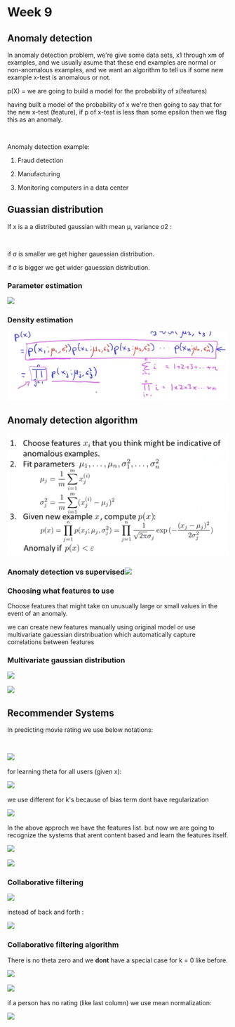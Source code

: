 # Week 9

## Anomaly detection

In anomaly detection problem, we're give some data sets, x1 through xm of examples, and we usually asume that these end examples are normal or non-anomalous examples, and we want an algorithm to tell us if some new example x-test is anomalous or not.

p(X) = we are going to build a model for the probability of x(features) 

having built a model of the probability of x we're then going to say that for the new x-test (feature), if p of x-test is less than some epsilon then  we flag this as an anomaly.

<img src="https://github.com/rojinakashefi/MachineLearning-Course/blob/main/week9/P-TEST.png" title="" alt="" width="241">

Anomaly detection example:

1. Fraud detection

2. Manufacturing

3. Monitoring computers in a data center

## Guassian distribution

If x is a a distributed gaussian with mean µ, variance σ2 :

<img src="https://github.com/rojinakashefi/MachineLearning-Course/blob/main/week9/gauessian2.png" title="" alt="" width="268">

if σ is smaller we get higher gauessian distribution.

if σ is bigger we get wider gauessian distribution.

### Parameter estimation

![](https://github.com/rojinakashefi/MachineLearning-Course/blob/main/week9/mu-variance.png)

### Density estimation

![](https://github.com/rojinakashefi/MachineLearning-Course/blob/main/week9/pictures/p(X).png)

## Anomaly detection algorithm

![](https://github.com/rojinakashefi/MachineLearning-Course/blob/main/week9/pictures/algorithm.png)

### Anomaly detection vs supervised![](https://github.com/rojinakashefi/MachineLearning-Course/blob/main/week9/vs.png)

### Choosing what features to use

Choose features that might take on unusually large or small values in the event of an anomaly.

 we can create new features manually using original model or use multivariate gauessian dirstribuation which automatically capture correlations between features

### Multivariate gaussian distribution

![](https://github.com/rojinakashefi/MachineLearning-Course/blob/main/week9/mgd.png)

![](https://github.com/rojinakashefi/MachineLearning-Course/blob/main/week9/mgd-om.png)

## Recommender Systems

In predicting movie rating we use below notations:

<img src="https://github.com/rojinakashefi/MachineLearning-Course/blob/main/week9/movie-notation.png" title="" alt="" width="185">

![](https://github.com/rojinakashefi/MachineLearning-Course/blob/main/week9/parameter.png)

for learning theta for all users (given x):

![](https://github.com/rojinakashefi/MachineLearning-Course/blob/main/week9/all-users.png)

we use different for k's because of bias term dont have regularization

![](https://github.com/rojinakashefi/MachineLearning-Course/blob/main/week9/gradientd.png)

In the above approch we have the features list. but now we are going to recognize the systems that arent content based and learn the features itself.

![](https://github.com/rojinakashefi/MachineLearning-Course/blob/main/week9/learn-x.png)

![](https://github.com/rojinakashefi/MachineLearning-Course/blob/main/week9/learn-all-x.png)

### Collaborative filtering

![](https://github.com/rojinakashefi/MachineLearning-Course/blob/main/week9/summary.png)

instead of back and forth :

![](https://github.com/rojinakashefi/MachineLearning-Course/blob/main/week9/allllll.png)

### Collaborative filtering algorithm

There is no theta zero and we **dont** have a special case for k = 0 like before.

![](https://github.com/rojinakashefi/MachineLearning-Course/blob/main/week9/cta.png)

![](https://github.com/rojinakashefi/MachineLearning-Course/blob/main/week9/rm.png)

if a person has no rating (like last column) we use mean normalization:

![](https://github.com/rojinakashefi/MachineLearning-Course/blob/main/week9/mn.png)
